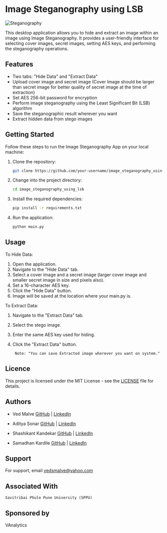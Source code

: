 # Image Steganography using LSB

![Steganography](https://www.wattlecorp.com/wp-content/uploads/2020/10/Top-3-Steganography-Tools.jpg)

This desktop application allows you to hide and extract an image within an image using Image Steganography. It provides a user-friendly interface for selecting cover images, secret images, setting AES keys, and performing the steganography operations.

## Features

- Two tabs: "Hide Data" and "Extract Data"
- Upload cover image and secret image (Cover Image should be larger than secret image for better quality of secret image at the time of extraction)
- Set AES 256-bit password for encryption
- Perform image steganography using the Least Significant Bit (LSB) algorithm
- Save the steganographic result wherever you want
- Extract hidden data from stego images

## Getting Started

Follow these steps to run the Image Steganography App on your local machine:

1. Clone the repository:

   ```bash
   git clone https://github.com/your-username/image_steganography_using_lsb.git

2. Change into the project directory:

    ```bash
    cd image_steganography_using_lsb

3. Install the required dependencies:

    ```bash
    pip install -r requirements.txt

4. Run the application:

    ```bash
    python main.py


## Usage
To Hide Data:
    
1. Open the application.
2. Navigate to the "Hide Data" tab.
3. Select a cover image and a secret image (larger cover image and smaller secret image in size and pixels also).
4. Set a 16-character AES key.
5. Click the "Hide Data" button.
6. Image will be saved at the location where your main.py is.

    
To Extract Data:

1. Navigate to the "Extract Data" tab.
2. Select the stego image.
3. Enter the same AES key used for hiding.
4. Click the "Extract Data" button.

        Note: "You can save Extracted image wherever you want on system."

## Licence

This project is licensed under the MIT License - see the [LICENSE](https://choosealicense.com/licenses/mit/) file for details.

## Authors

- Ved Malve [GitHub](https://www.github.com/vedsmalve) | [LinkedIn](https://www.linkedin.com/in/vedsmalve/)

- Aditya Sonar [GitHub](https://www.github.com/AdityaaSonar24) | [LinkedIn](https://www.linkedin.com/in/aditya-sonar-03afd/)

- Shashikant Kandekar [GitHub](https://www.github.com/Shashikantkandekar) | [LinkedIn](https://www.linkedin.com/in/shashikantkandekar/)

- Samadhan Kardile [GitHub](https://www.github.com/samadhankardile17) | [LinkedIn](https://www.linkedin.com/in/samadhan-kardile-5bb28526b?utm_source=share&utm_campaign=share_via&utm_content=profile&utm_medium=android_app)




## Support

For support, email vedsmalve@yahoo.com

## Associated With

    Savitribai Phule Pune University (SPPU)

## Sponsored by

VAnalytics
